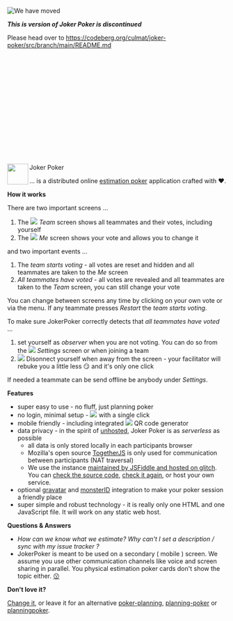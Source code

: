![We have moved](https://cdn.vectorstock.com/i/preview-1x/64/35/we-have-moved-vintage-rusty-metal-sign-vector-19026435.jpg)

***This is version of Joker Poker is discontinued***

Please head over to https://codeberg.org/culmat/joker-poker/src/branch/main/README.md

<br/>
<br/>
<br/>
<br/>
<br/>
<br/>
<br/>
<br/>
<br/>
<br/>
<br/>
<br/>
<br/>

## <img src="https://culmat.github.io/joker-poker/joker-poker-logo.svg" align="left" height="48" width="48" >
Joker Poker

... is a distributed online [estimation poker](https://en.wikipedia.org/wiki/Planning_poker) application crafted with ❤️.

**How it works**

There are two important screens ...

1) The ![](https://raw.githubusercontent.com/Templarian/MaterialDesign-SVG/master/svg/account-multiple.svg) _Team_ screen shows all teammates and their votes, including yourself
1) The ![](https://raw.githubusercontent.com/Templarian/MaterialDesign-SVG/master/svg/account.svg) _Me_ screen shows your vote and allows you to change it

and two important events ...

1) The _team starts voting_ - all votes are reset and hidden and all teammates are taken to the _Me_ screen
1) _All teammates have voted_ - all votes are revealed and all teammates are taken to the _Team_ screen, you can still change your vote
 
You can change between screens any time by clicking on your own vote or via the menu.
If any teammate presses _Restart_ the _team starts voting_.

To make sure JokerPoker correctly detects that _all teammates have voted_ ...

1) set yourself as _observer_ when you are not voting. You can do so from the ![](https://raw.githubusercontent.com/Templarian/MaterialDesign-SVG/master/svg/cog.svg) _Settings_ screen or when joining a team
1) ![](https://raw.githubusercontent.com/Templarian/MaterialDesign-SVG/master/svg/wifi-off.svg) Disonnect yourself when away from the screen - your facilitator will rebuke you a little less 😏 and it's only one click

If needed a teammate can be send offline be anybody under _Settings_. 

**Features**

 * super easy to use - no fluff, just planning poker
 * no login, minimal setup - <a href="https://culmat.github.io/joker-poker/"><img src="https://dabuttonfactory.com/button.png?t=create+a+team&f=Ubuntu&ts=14&tc=fff&hp=16&vp=5&c=6&bgt=unicolored&bgc=2ea44f&be=1"></a> with a single click
 * mobile friendly - including integrated ![](https://raw.githubusercontent.com/Templarian/MaterialDesign-SVG/master/svg/qrcode.svg) QR code generator 
 * data privacy - in the spirit of [unhosted](https://unhosted.org/), Joker Poker is as *serverless* as possible
   * all data is only stored locally in each participants browser
   * Mozilla's open source [TogetherJS](https://github.com/mozilla/togetherjs) is only used for communication between participants (NAT traversal)
   * We use the instance [maintained by JSFiddle and hosted on glitch](https://github.com/jsfiddle/togetherjs/issues/1172). You can [check the source code](http://togetherjs-hub.glitch.me/server-source), [check it again](https://glitch.com/edit/#!/togetherjs-hub), or host your own service.
 * optional [gravatar](gravatar.com/) and [monsterID](https://www.splitbrain.org/projects/monsterid) integration to make your poker session a friendly place
 * super simple and robust technology - it is really only one HTML and one JavaScript file. It will work on any static web host. 

**Questions & Answers**

 * _How can we know what we estimate? Why can't I set a description / sync with my issue tracker <XYZ>?_ 
 * JokerPoker is meant to be used on a secondary ( mobile ) screen. We assume you use other communication channels like voice and screen sharing in parallel. You physical estimation poker cards don't show the topic either. [😗](https://en.wikipedia.org/wiki/KISS_principle)

**Don't love it?**

[Change it](https://github.com/culmat/joker-poker/issues), or leave it for an alternative [poker-planning](https://github.com/topics/poker-planning), [planning-poker](https://github.com/topics/planning-poker) or [planningpoker](https://github.com/topics/planningpoker).
